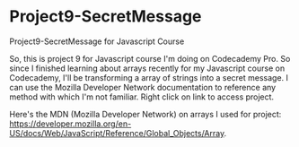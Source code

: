 # Project9-SecretMessage
Project9-SecretMessage for Javascript Course


So, this is project 9 for Javascript course I'm doing on Codecademy Pro. So since I finished learning about arrays recently for my Javascript course on Codecademy, I'll be transforming a array of strings into a secret message. I can use the Mozilla Developer Network documentation to reference any method with which I'm not familiar. Right click on link to access project.

Here's the MDN (Mozilla Developer Network) on arrays I used for project: https://developer.mozilla.org/en-US/docs/Web/JavaScript/Reference/Global_Objects/Array.
